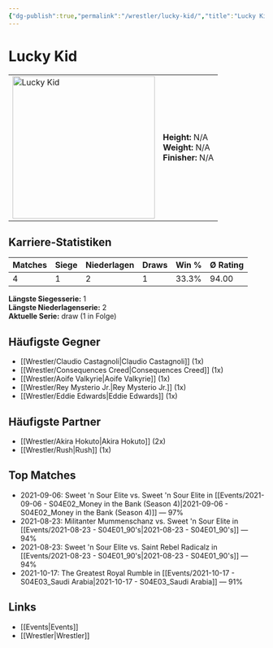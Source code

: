 ```yaml
---
{"dg-publish":true,"permalink":"/wrestler/lucky-kid/","title":"Lucky Kid","tags":["wrestler"],"noteIcon":""}
---
```



# Lucky Kid

<table>
        <tr>
        <td><img src="https://github.com/CptSpaulding1980/choke-slam-wrestling/releases/download/images/Lucky_Kid.png" width="280" alt="Lucky Kid"></td>
        <td>
        <b>Height:</b> N/A<br>
        <b>Weight:</b> N/A<br>
        <b>Finisher:</b> N/A<br>
        </td>
        </tr>
        </table>
        
## Karriere-Statistiken

| Matches | Siege | Niederlagen | Draws | Win % | Ø Rating |
|---------|-------|-------------|-------|-------|-----------|
| 4 | 1 | 2 | 1 | 33.3% | 94.00 |

**Längste Siegesserie:** 1<br>**Längste Niederlagenserie:** 2<br>**Aktuelle Serie:** draw (1 in Folge)


## Häufigste Gegner
- [[Wrestler/Claudio Castagnoli\|Claudio Castagnoli]] (1x)
- [[Wrestler/Consequences Creed\|Consequences Creed]] (1x)
- [[Wrestler/Aoife Valkyrie\|Aoife Valkyrie]] (1x)
- [[Wrestler/Rey Mysterio Jr.\|Rey Mysterio Jr.]] (1x)
- [[Wrestler/Eddie Edwards\|Eddie Edwards]] (1x)

## Häufigste Partner
- [[Wrestler/Akira Hokuto\|Akira Hokuto]] (2x)
- [[Wrestler/Rush\|Rush]] (1x)

## Top Matches
- 2021-09-06: Sweet 'n Sour Elite vs. Sweet 'n Sour Elite in [[Events/2021-09-06 - S04E02_Money in the Bank (Season 4)\|2021-09-06 - S04E02_Money in the Bank (Season 4)]] — 97%
- 2021-08-23: Militanter Mummenschanz vs. Sweet 'n Sour Elite in [[Events/2021-08-23 - S04E01_90's\|2021-08-23 - S04E01_90's]] — 94%
- 2021-08-23: Sweet 'n Sour Elite vs. Saint Rebel Radicalz in [[Events/2021-08-23 - S04E01_90's\|2021-08-23 - S04E01_90's]] — 94%
- 2021-10-17: The Greatest Royal Rumble in [[Events/2021-10-17 - S04E03_Saudi Arabia\|2021-10-17 - S04E03_Saudi Arabia]] — 91%

## Links
- [[Events\|Events]]
- [[Wrestler\|Wrestler]]
